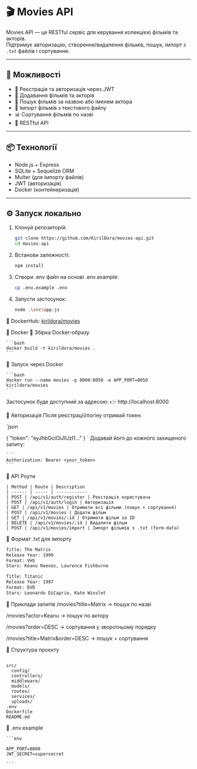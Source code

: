 # 🎬 Movies API

Movies API — це RESTful сервіс для керування колекцією фільмів та акторів.  
Підтримує авторизацію, створення/видалення фільмів, пошук, імпорт з `.txt` файлів і сортування.

---

## 🚀 Можливості

- 🔐 Реєстрація та авторизація через JWT
- 🎥 Додавання фільмів та акторів
- 🔎 Пошук фільмів за назвою або іменем актора
- 📂 Імпорт фільмів з текстового файлу
- 📊 Сортування фільмів по назві
- 📡 RESTful API

---

## 📦 Технології

- Node.js + Express
- SQLite + Sequelize ORM
- Multer (для імпорту файлів)
- JWT (авторизація)
- Docker (контейнеризація)

---

## ⚙️ Запуск локально

1. Клонуй репозиторій:

   ```bash
   git clone https://github.com/KirilDora/movies-api.git
   cd movies-api

   ```

2. Встанови залежності:

   ```bash
   npm install

   ```

3. Створи .env файл на основі .env.example:

   ```bash
   cp .env.example .env

   ```

4. Запусти застосунок:

   ```bash
   node .\src\app.js

   ```

🐳 DockerHub: [kirildora/movies](https://hub.docker.com/r/kirildora/movies)

🐳 Docker
🔧 Збірка Docker-образу

    ```bash
    docker build -t kirildora/movies .
    ```

🚀 Запуск через Docker

    ```bash
    docker run --name movies -p 8000:8050 -e APP_PORT=8050 kirildora/movies
    ```

Застосунок буде доступний за адресою:
👉 http://localhost:8000

🔐 Авторизація
Після реєстрації/логіну отримай токен:

`json

{
"token": "eyJhbGciOiJIUzI1..."
}
`
Додавай його до кожного захищеного запиту:

    ```
    Authorization: Bearer <your_token>
    ```

📄 API Роути

    | Method | Route | Description
    | ------ | ----- | ------------
    | POST | /api/v1/auth/register | Реєстрація користувача
    | POST | /api/v1/auth/login | Авторизація
    | GET | /api/v1/movies | Отримати всі фільми (пошук + сортування)
    | POST | /api/v1/movies | Додати фільм
    | GET | /api/v1/movies/:id | Отримати фільм за ID
    | DELETE | /api/v1/movies/:id | Видалити фільм
    | POST | /api/v1/movies/import | Імпорт фільмів з .txt (form-data)

📝 Формат .txt для імпорту

```txt
Title: The Matrix
Release Year: 1999
Format: VHS
Stars: Keanu Reeves, Laurence Fishburne

Title: Titanic
Release Year: 1997
Format: DVD
Stars: Leonardo DiCaprio, Kate Winslet
```

🧪 Приклади запитів
/movies?title=Matrix → пошук по назві

/movies?actor=Keanu → пошук по актору

/movies?order=DESC → сортування у зворотньому порядку

/movies?title=Matrix&order=DESC → пошук + сортування

📁 Структура проєкту

```arduino

src/
  config/
  controllers/
  middleware/
  models/
  routes/
  services/
  uploads/
.env
Dockerfile
README.md
```

🧼 .env.example

    ```env

    APP_PORT=8000
    JWT_SECRET=supersecret

    ```
